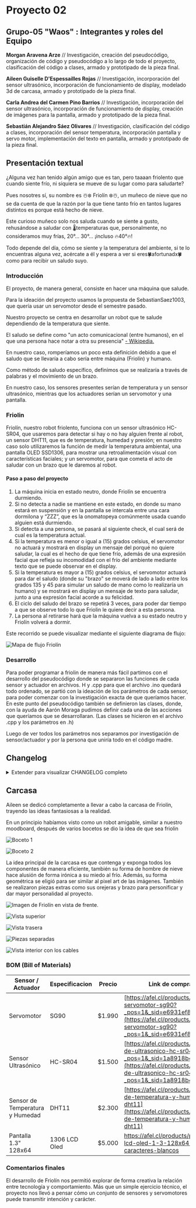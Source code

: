 # Proyecto 02

## Grupo-05 "Waos" : Integrantes y roles del Equipo

**Morgan Aravena Arze** // Investigación, creación del pseudocódigo, organización de código y pseudocódigo a lo largo de todo el proyecto, clasificación del código a clases, armado y prototipado de la pieza final.

**Aileen Guiselle D'Espessailles Rojas** // Investigación, incorporación del sensor ultrasónico, incorporación de funcionamiento de display, modelado 3d de carcasa, armado y prototipado de la pieza final.

**Carla Andrea del Carmen Pino Barrios** // Investigación, incorporación del sensor ultrasónico, incorporación de funcionamiento de display, creación de imágenes para la pantalla, armado y prototipado de la pieza final.

**Sebastián Alejandro Sáez Olivares**  // Investigación,  clasificación del código a clases, incorporación del sensor temperatura, incorporación pantalla y servo motor, implementación del texto en pantalla, armado y prototipado de la pieza final.

## Presentación textual

¿Alguna vez han tenido algún amigo que es tan, pero taaaan friolento que cuando siente frío, ni siquiera se mueve de su lugar como para saludarte?

Pues nosotres sí, su nombre es ☃️❄️ Friolín ❄️☃️, un muñeco de nieve que no se da cuenta de que la razón por la que tiene tanto frío en tantos lugares distintos es porque está hecho de nieve.

Este curioso muñeco solo nos saluda cuando se siente a gusto, rehusándose a saludar con 🌡️temperaturas que, personalmente, no consideramos muy frías, 20°… 30°… ¡incluso 🔥40°🔥!

Todo depende del día, cómo se siente y la temperatura del ambiente, si te lo encuentras alguna vez, acércate a él y espera a ver si eres🍀afortunadx🍀 como para recibir un saludo suyo.

### Introducción

El proyecto, de manera general, consiste en hacer una máquina que salude.

Para la ideación del proyecto usamos la propuesta de SebastianSaez1003, que quería usar un servomotor desde el semestre pasado.

Nuestro proyecto se centra en desarrollar un robot que te salude dependiendo de la temperatura que siente.

El saludo se define como "un acto comunicacional (entre humanos), en el que una persona hace notar a otra su presencia" [- Wikipedia.](https://es.wikipedia.org/wiki/Saludo)

En nuestro caso, romperíamos un poco esta definición debido a que el saludo que se llevaría a cabo sería entre máquina (Friolín) y humano.

Como método de saludo específico, definimos que se realizaría a través de palabras y el movimiento de un brazo.

En nuestro caso, los sensores presentes serían de temperatura y un sensor ultrasónico, mientras que los actuadores serían un servomotor y una pantalla.

### Friolin

Friolín, nuestro robot friolento, funciona con un sensor ultrasónico HC-SR04, que usaremos para detectar si hay o no hay alguien frente al robot, un sensor DHT11, que es de temperatura, humedad y presión; en nuestro caso solo utilizaremos la función de medir la temperatura ambiental, una pantalla OLED SSD1306, para mostrar una retroalimentación visual con características faciales; y un servomotor, para que cometa el acto de saludar con un brazo que le daremos al robot.

#### Paso a paso del proyecto

1. La máquina inicia en estado neutro, donde Friolín se encuentra durmiendo.
2. Si no detecta a nadie se mantiene en este estado, en donde su mano estará en suspensión y en la pantalla se intercala entre una cara dormilona y “ZZZ”, que es la onomatopeya comúnmente usada cuando alguien está durmiendo.
3. Si detecta a una persona, se pasará al siguiente check, el cual será de cual es la temperatura actual.
4. Si la temperatura es menor o igual a (15) grados celsius, el servomotor no actuará y mostrará en display un mensaje del porqué no quiere saludar, la cual es el hecho de que tiene frío, además de una expresión facial que refleja su incomodidad con el frío del ambiente mediante texto que se puede observar en el display.
5. Si la temperatura es mayor a (15) grados celsius, el servomotor actuará para dar el saludo (donde su "brazo" se moverá de lado a lado entre los grados 135 y 45 para simular un saludo de mano como lo realizaría un humano) y se mostrará en display un mensaje de texto para saludar, junto a una expresión facial acorde a su felicidad.
6. El ciclo del saludo del brazo se repetirá 3 veces, para poder dar tiempo a que se observe todo lo que Friolin le quiere decir a esta persona.
7. La persona al retirarse hará que la máquina vuelva a su estado neutro y Friolín volverá a dormir.

Este recorrido se puede visualizar mediante el siguiente diagrama de flujo:

![Mapa de flujo Friolín](imagenes/mapa-de-flujo.png)

### Desarrollo

Para poder programar a friolin de manera más fácil partimos con el desarrollo del pseudocódigo donde se separaron las funciones de cada sensor y actuador en archivos. H y .cpp para que el archivo .ino quedará todo ordenado, se partió con la ideación de los parámetros de cada sensor, para poder comenzar con la investigación exacta de que queríamos hacer.
En este punto del pseudocódigo también se definieron las clases, donde, con la ayuda de Aarón Moraga pudimos definir cada una de las acciones que queríamos que se desarrollaran. (Las clases se hicieron en el archivo .cpp y los parámetros en .h)

Luego de ver todos los parámetros nos separamos por investigación de sensor/actuador y por la persona que uniría todo en el código madre.

## Changelog

<details>
  <summary> Extender para visualizar CHANGELOG completo </summary>

###[pseudocodigoV0](https://github.com/disenoUDP/dis8645-2025-02-procesos/tree/main/03-Mosswhosmoss/sesion-07b)

Morgan trabajo en esta versión del pseudocodigo donde se hizo la separación de tabs dentro del archivo, por el momento solo con archinos .ino

![carpeta pseudocódigo](imagenes/pseudocodigoV0.png)

### [pseudocódigo V0_1_4](https://github.com/disenoUDP/dis8645-2025-02-procesos/tree/main/03-Mosswhosmoss/sesion-07b)

Morgan llegó a la versión final del pseudocódigo, donde existen muchos errores, pero con la ayuda de Aaron Montoya Moraga empezamos a ordenar y resumir los archivos llegando a la primera versión de codigoRobotFriolento.ino.

![ERROR pseudocódigo](imagenes/pseudocodigoV0_1_4_ERROR.png)

### codigoRobotFriolento_0_1_0

Morgan realizó la primera versión de “código” oficial, se rescatan esqueletos del pseudocódigo pero el enfoque es disminuir la cantidad de archivos (tanto .h y .cpp) dentro de la carpeta, básicamente partir de lo más general, para que de esa manera sea más fácil avanzar y ordenar.

![carpeta código](imagenes/carpetaCodigoRobotFriolento_0_1_0.png)

### codigoRobotFriolento_0_1_1

Morgan identificó errores en la definición de los parámetros entre archivos .h y .cpp.

### codigoRobotFriolento_0_2_0

Morgan junto al profesore Aarón continuaron con el desarrollo y orden de la clase SensorUltra, ya que en la versión anterior ocurrían errores respecto a los parámetros debido al desorden entre los archivos .h y .cpp.

### codigoRobotFriolento_0_2_1

Morgan gracias a la ayuda de Aarón empezó con el desarrollo de la clase SensorTemp, que compilaba correctamente.

### codigoRobotFriolento_0_2_2

Sebastián se guió por el archivo del sensor Ultrasónico, que ya estaba ligeramente con el formato correcto para su funcionamiento, donde se llegó a una implementación correcta del sensor de temperatura, pero era una traducción directa de el código de ejemplo, así que se comentaron la mayor cantidad de líneas posibles para explicar el funcionamiento y las razones del porqué se dividió el código original de esa manera.

### codigoRobotFriolento_0_2_3

Aileen agregó el sensor ultrasónico como .cpp y .h, que determina si había una persona cerca o no en el serial monitor de forma exitosa. 

### [codigoRobotFriolento_0_2_4](https://github.com/disenoUDP/dis8645-2025-02-procesos/tree/main/27-SebastianSaez1003/sesion-09a) 

Sebastián implementa el funcionamiento del servomotor, como también los movimientos que iría a realizar en el futuro el “brazo” del robot.

### codigoRobotFriolento_0_2_5

Aileen junto a Carla se enfocaron en la pantalla, que fue el último actuador en ser incorporado, la cual se había intentado usar la GC9A01 pero al momento de hacerla funcionar, no daba respuesta alguna, por lo que se decidió usar el display SSH1106, que funciona, pero contienen glitches al momento de cambiar de texto.

###[codigoRobotFriolento_0_3_0](https://github.com/disenoUDP/dis8645-2025-02-procesos/tree/main/27-SebastianSaez1003/sesion-09a)

Sebastián junto a Aarón llevaron a cabo la intercomunicación de 2 de los componentes, debido a que todo previamente era anexo a uno del otro, creando una primera condicional en el archivo .ino, empezando a usar las clases de manera eficiente.

establece definitivamente el movimiento del brazo, dejando los ángulos del movimiento escritos como “int”.

###[codigoRobotFriolento_0_3_1](https://github.com/disenoUDP/dis8645-2025-02-procesos/tree/main/27-SebastianSaez1003/sesion-09a)

Sebastián define un “for” que permite el movimiento de el brazo una cantidad determinada de veces antes de volver al estado neutral.

### codigoRobotFriolento_0_4_0

Morgan agrega los códigos que ha desarrollado el equipo a un archivo de mejor calidad, se incluyen los parámetros para los sensores tanto de temperatura como el ultrasónico, en el caso de los actuadores solo se encuentran funcionando los parámetros de la pantalla, Sebas seguía trabajando con el servo.

### codigoRobotFriolento_0_4_1

Morgan se agrega los parámetros del servo y se deja funcionando, en el archivo .ino queda una función pendiente para mover al archivo .cpp y .h del servo.

### codigoRobotFriolento_0_4_2

Carla implementa las 2 primeras imágenes junto al código que accionará estas imágenes dependiendo de las variables del clima (no compilaba correctamente).

### codigoRobotFriolento_0_4_3

Carla dejó esta versión de respaldo al tener el código funcional de una sola imagen en la pantalla.

### codigoRobotFriolento_0_4_4

Carla demostró que código como tal fue usado pero no se mostraban las imágenes de las pantallas ni reaccionan los demás componentes.

### codigoRobotFriolento_0_4_7
Carla hizo la parte de la pantalla después de varios intentos, se llegó a un resultado que sí llegó a compilar correctamente, con ambas caras que teníamos en aquel momento. El problema es que el sensor ultrasónico dejó de funcionar y detectar la distancia. Por lo tanto, con la ayuda del equipo, se utilizó el código ya hecho y se ordenó de mejor manera, para luego hacer otra versión donde tanto la pantalla como el sensor ultrasónico podían funcionar a la vez.

Se cambió el código del display, ya que se identificó un error muy grave que causaba un ralentizamiento de todos los demás componentes de manera potente, como también se pudieron encontrar los errores previos respecto la deformación de las palabras, decidiendo dejar de usar el display SSH1106 para usar el OLED1306 con el que ya estábamos familiarizados.

### [codigoRobotFriolento_0_5_0](https://github.com/disenoUDP/dis8645-2025-02-procesos/tree/main/27-SebastianSaez1003/sesion-09b)
Sebastián específico muchos de los comentarios que estaban muy vagos, para poder definir la función que realizaban en el proyecto.

Se implementó un archivo header en que que se dispondrá la información de los bitmaps de las caras que Friolín mostrará, esto con la intención de que el archivo header del display pueda ser más legible y comprensible.

Se implementaron las condiciones definitivas para el funcionamiento final de Friolín, que son:  

- Si es que no se detecta a nadie con el sensor Ultrasónico, no se moverán los servomotores en absoluto y la “cara” de nuestro robot estará en un estado neutro.  

- Si es que se detecta a una persona y la temperatura ambiente es mayor a 15 grados (dato que se puede cambiar), el robot tendrá una expresión feliz, para poder demostrar que está a gusto, mientras mueve su brazo a forma de saludo.  

- Si es que se detecta a una persona y la temperatura ambiente es menor a 15 grados (dato que se puede cambiar), el robot tendrá una expresión de desagrado, donde expresaba su disgusto a el frio que hace, algo que se puede observar en su cara y el hecho de que no quiere saludar con su brazo.  

###[codigoRobotFriolento_1_0_0]

Sebastián le agrego una cara “durmiendo” a Friolín para su modo standby que fue creada por Carla, cambio el orden de acciones en el “void loop” del archivo .ino para que no existiese un a pausa considerable cuando se detectaba a una persona y intentaba cambiar la cara que se observaba en el display, como se puede observar en el siguiente video: 

[![Video de Friolín con su reaccion lenta](https://img.youtube.com/vi/mgef-bVR5_4/maxresdefault.jpg)](https://www.youtube.com/shorts/mgef-bVR5_4)

###[codigoRobotFriolento_1_0_1]

Sebastián implementa las correcciones que realizó Aarón como buenas prácticas para la organización del código, como también se comenta la gran mayoría de elementos del proyecto.

###[codigoRobotFriolento_1_0_2]

Sebastián agregó texto que dara contexto a la situación en la que se encuentra Friolin, que seria visualizado en el display, pero esto causó otro problema, debido a que para el cambio entre texto y las caras se estaba ocupando delay, esto impedía el funcionamiento rápido de los demás sensores y actuadores, causando que sea poco responsivo.

###[codigoRobotFriolento_1_0_3]

Sebastián intentó cambiar el uso de delay() hacia millis() dentro de los archivos correspondientes al display, pero no se logró de manera correcta, debido a que las pantallas cambiaban con una velocidad muy alta, o ni siquiera cambiaban dependiendo de el tiempo que se les aplicará, no existía un punto intermedio.
</details>

## Carcasa 

Aileen se dedicó completamente a llevar a cabo la carcasa de Friolín, trayendo las ideas fantasiosas a la realidad.

En un principio habíamos visto como un robot amigable, similar a nuestro moodboard, después de varios bocetos se dio la idea de que sea friolin

![Boceto 1](imagenes/boceto-1.jpeg)

![Boceto 2](imagenes/boceto-2.jpeg)

La idea principal de la carcasa es que contenga y exponga todos los componentes de manera eficiente, también su forma de hombre de nieve hace alusión de forma irónica a su miedo al frío. Además, su forma geométrica se eligió para ser similar al pixel art de las imágenes. También se realizaron piezas extras como sus orejeras y brazo para personificar y dar mayor personalidad al proyecto.

![Imagen de Friolín en vista de frente.](imagenes/cara-1.png)

![Vista superior](imagenes/cara-2.png)

![Vista trasera](imagenes/cara-3.png)

![Piezas separadas](imagenes/descuartizado.png)

![Vista interior con los cables](imagenes/cables.jpeg)


### BOM (Bill of Materials)

| Sensor / Actuador               | Especificacion | Precio | Link de compra                                                                                                                                                                 |
| ------------------------------- | -------------- | ------ | ------------------------------------------------------------------------------------------------------------------------------------------------------------------------------ |
| Servomotor                      | SG90           | $1.990 | [https://afel.cl/products/micro-servomotor-sg90?_pos=1&_sid=e6931ef89&_ss=r](https://afel.cl/products/micro-servomotor-sg90?_pos=1&_sid=e6931ef89&_ss=r)                       |
| Sensor Ultrasónico              | HC-SR04        | $1.500 | [https://afel.cl/products/sensor-de-ultrasonico-hc-sr04?_pos=1&_sid=1a8918b48&_ss=r](https://afel.cl/products/sensor-de-ultrasonico-hc-sr04?_pos=1&_sid=1a8918b48&_ss=r)       |
| Sensor de Temperatura y Humedad | DHT11          | $2.300 | [https://afel.cl/products/sensor-de-temperatura-y-humedad-dht11](https://afel.cl/products/sensor-de-temperatura-y-humedad-dht11)                                               |
| Pantalla 1.3" 128x64 | 1306 LCD Oled  | $5.000  | <https://afel.cl/products/pantalla-lcd-oled-1-3-128x64-caracteres-blancos>  |

### Comentarios finales

El desarrollo de Friolín nos permitió explorar de forma creativa la relación entre tecnología y comportamiento. Más que un simple ejercicio técnico, el proyecto nos llevó a pensar cómo un conjunto de sensores y servomotores puede transmitir intención y carácter.


